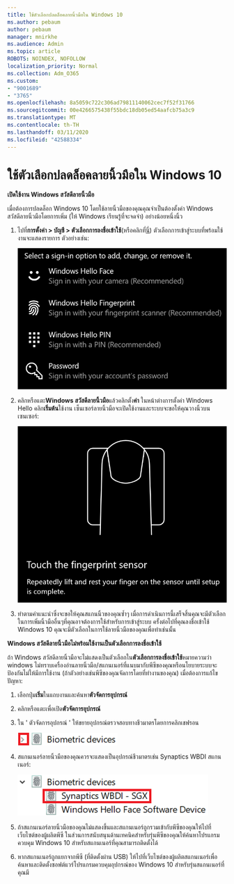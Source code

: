 ```yaml
---
title: ใช้ตัวเลือกปลดล็อคลายนิ้วมือใน Windows 10
ms.author: pebaum
author: pebaum
manager: mnirkhe
ms.audience: Admin
ms.topic: article
ROBOTS: NOINDEX, NOFOLLOW
localization_priority: Normal
ms.collection: Adm_O365
ms.custom:
- "9001689"
- "3765"
ms.openlocfilehash: 8a5059c722c306ad79811140062cec7f52f31766
ms.sourcegitcommit: 00e4266575438f55bdc18db05ed54aafcb75a3c9
ms.translationtype: MT
ms.contentlocale: th-TH
ms.lasthandoff: 03/11/2020
ms.locfileid: "42588334"
---
```

# <a name="use-fingerprint-unlock-option-in-windows-10"></a>ใช้ตัวเลือกปลดล็อคลายนิ้วมือใน Windows 10

**เปิดใช้งาน Windows สวัสดีลายนิ้วมือ**

เมื่อต้องการปลดล็อก Windows 10 โดยใช้ลายนิ้วมือของคุณคุณจำเป็นต้องตั้งค่า Windows สวัสดีลายนิ้วมือโดยการเพิ่ม (ให้ Windows เรียนรู้ที่จะจดจำ) อย่างน้อยหนึ่งนิ้ว 

1. ไปที่**การตั้งค่า > บัญชี > ตัวเลือกการลงชื่อเข้าใช้**(หรือคลิกที่[นี่](ms-settings:signinoptions?activationSource=GetHelp)) ตัวเลือกการเข้าสู่ระบบที่พร้อมใช้งานจะแสดงรายการ ตัวอย่างเช่น:

    ![ตัวเลือกการลงชื่อเข้าใช้](media/sign-in-options.png)

2. คลิกหรือแตะ**Windows สวัสดีลายนิ้วมือ**แล้วคลิกตั้ง**ค่า** ในหน้าต่างการตั้งค่า Windows Hello คลิก**เริ่มต้น**ใช้งาน เซ็นเซอร์ลายนิ้วมือจะเปิดใช้งานและระบบจะขอให้คุณวางนิ้วบนเซนเซอร์:

   ![เซ็นเซอร์ลายนิ้วมือ](media/fingerprint-sensor.png)

3. ทำตามคำแนะนำซึ่งจะขอให้คุณสแกนนิ้วของคุณซ้ำๆ เมื่อการดำเนินการนี้เสร็จสิ้นคุณจะมีตัวเลือกในการเพิ่มนิ้วมืออื่นๆที่คุณอาจต้องการใช้สำหรับการเข้าสู่ระบบ ครั้งต่อไปที่คุณลงชื่อเข้าใช้ Windows 10 คุณจะมีตัวเลือกในการใช้ลายนิ้วมือของคุณเพื่อทำเช่นนั้น

**Windows สวัสดีลายนิ้วมือไม่พร้อมใช้งานเป็นตัวเลือกการลงชื่อเข้าใช้**

ถ้า Windows สวัสดีลายนิ้วมือจะไม่แสดงเป็นตัวเลือกใน**ตัวเลือกการลงชื่อเข้าใช้**หมายความว่า windows ไม่ทราบเครื่องอ่านลายนิ้วมือ/สแกนเนอร์ที่แนบมากับพีซีของคุณหรือนโยบายระบบจะป้องกันไม่ให้มีการใช้งาน (ถ้าตัวอย่างเช่นพีซีของคุณจัดการโดยที่ทำงานของคุณ) เมื่อต้องการแก้ไขปัญหา: 

1. เลือกปุ่ม**เริ่ม**ในแถบงานและค้นหา**ตัวจัดการอุปกรณ์**

2. คลิกหรือแตะเพื่อเปิด**ตัวจัดการอุปกรณ์**

3. ใน ' ตัวจัดการอุปกรณ์ ' ให้ขยายอุปกรณ์ตรวจสอบทางชีวมาตรโดยการคลิกเชฟรอน

   ![อุปกรณ์ตรวจสอบทางชีวมาตร](media/biometric-devices.png)

4. สแกนเนอร์ลายนิ้วมือของคุณควรจะแสดงเป็นอุปกรณ์ชีวมาตรเช่น Synaptics WBDI สแกนเนอร์:

   ![อุปกรณ์ตรวจสอบทางชีวมาตร](media/biometric-devices-expanded.png)

5. ถ้าสแกนเนอร์ลายนิ้วมือของคุณไม่แสดงขึ้นและสแกนเนอร์ถูกรวมเข้ากับพีซีของคุณให้ไปที่เว็บไซต์ของผู้ผลิตพีซี ในส่วนการสนับสนุนด้านเทคนิคสำหรับรุ่นพีซีของคุณให้ค้นหาโปรแกรมควบคุม Windows 10 สำหรับสแกนเนอร์ที่คุณสามารถติดตั้งได้

6. หากสแกนเนอร์ถูกแยกจากพีซี (ที่ติดตั้งผ่าน USB) ให้ไปที่เว็บไซต์ของผู้ผลิตสแกนเนอร์เพื่อค้นหาและติดตั้งซอฟต์แวร์โปรแกรมควบคุมอุปกรณ์ของ Windows 10 สำหรับรุ่นสแกนเนอร์ที่คุณมี

